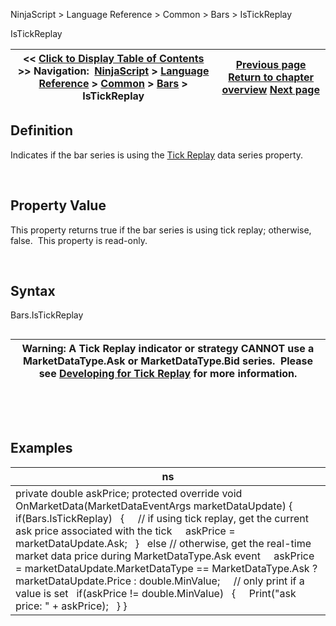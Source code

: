 ﻿


NinjaScript \> Language Reference \> Common \> Bars \> IsTickReplay






















IsTickReplay







| \<\< [Click to Display Table of Contents](istickreplay.md) \>\> **Navigation:**     [NinjaScript](ninjascript-1.md) \> [Language Reference](language_reference_wip-1.md) \> [Common](common-1.md) \> [Bars](bars-1.md) \> IsTickReplay | [Previous page](isresetonnewtradingday-1.md) [Return to chapter overview](bars-1.md) [Next page](percentcomplete-1.md) |
| --- | --- |











## Definition


Indicates if the bar series is using the [Tick Replay](developing_for__tick_replay-1.md) data series property.


 


## Property Value


This property returns true if the bar series is using tick replay; otherwise, false.  This property is read\-only.


 


## Syntax
Bars.IsTickReplay


## 




| Warning: A Tick Replay indicator or strategy CANNOT use a MarketDataType.Ask or MarketDataType.Bid series.  Please see [Developing for Tick Replay](developing_for__tick_replay-1.md) for more information. |
| --- |



 


 


## Examples




| ns |
| --- |
| private double askPrice; protected override void OnMarketData(MarketDataEventArgs marketDataUpdate) {    if(Bars.IsTickReplay)    {      // if using tick replay, get the current ask price associated with the tick      askPrice \= marketDataUpdate.Ask;    }    else // otherwise, get the real\-time market data price during MarketDataType.Ask event      askPrice \= marketDataUpdate.MarketDataType \=\= MarketDataType.Ask ? marketDataUpdate.Price : double.MinValue;      // only print if a value is set    if(askPrice !\= double.MinValue)    {      Print("ask price: " \+ askPrice);    } } |









